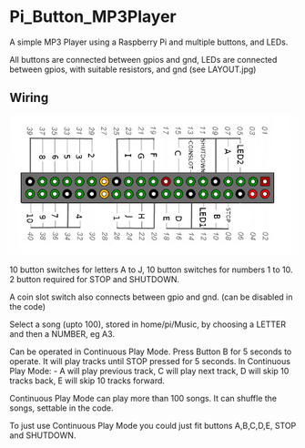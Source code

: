 # Pi_Button_MP3Player

A simple MP3 Player using a Raspberry Pi and multiple buttons, and LEDs.

All buttons are connected between gpios and gnd, LEDs are connected between gpios, with suitable resistors, and gnd (see LAYOUT.jpg)

## Wiring

![Wiring](LAYOUT.jpg)

10 button switches for letters A to J, 10 button switches for numbers 1 to 10. 2 button required for STOP and SHUTDOWN.

A coin slot switch also connects between gpio and gnd. (can be disabled in the code)

Select a song (upto 100), stored in home/pi/Music, by choosing a LETTER and then a NUMBER, eg A3.

Can be operated in Continuous Play Mode. Press Button B for 5 seconds to operate. It will play tracks until STOP pressed for 5 seconds.
In Continuous Play Mode: - A will play previous track, C will play next track, D will skip 10 tracks back, E will skip 10 tracks forward.

Continuous Play Mode can play more than 100 songs. It can shuffle the songs, settable in the code.

To just use Continuous Play Mode you could just fit buttons A,B,C,D,E, STOP and SHUTDOWN.

